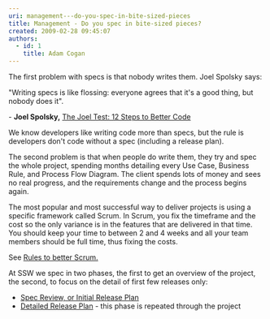 ```yaml
---
uri: management---do-you-spec-in-bite-sized-pieces
title: Management - Do you spec in bite-sized pieces?
created: 2009-02-28 09:45:07
authors:
  - id: 1
    title: Adam Cogan
---
```





<span class='intro'> 
  <p>The first problem with specs is that nobody writes them. Joel Spolsky says&#58;<br></p>
<p class="ssw15-rteElement-Reference">&quot;Writing specs is like flossing&#58; everyone agrees that it's a good thing, but nobody does it&quot;.</p><p>- <b>Joel Spolsky,</b>&#160;<a href="https&#58;//www.joelonsoftware.com/2000/08/09/the-joel-test-12-steps-to-better-code/" target="_blank">The Joel Test&#58; 12 Steps to Better Code</a><br></p><p>We know developers like writing code more than specs, but the rule is developers don't code without a spec (including a release plan).</p>
<p>The second problem is that when people do write them, they try and spec the whole project, spending months detailing every Use Case, Business Rule, and Process Flow Diagram. The client spends lots of money and sees no real progress, and the requirements change and the process begins again.</p>
 </span>


  <p>The most popular and most successful way to deliver projects is using a specific framework called Scrum. In Scrum,​ you fix the timeframe and the cost so the only variance is in the features that are delivered in that time. You should keep your time to between 2 and 4 weeks and all your team members should be full time, thus fixing the costs.&#160;&#160;</p><p>See <a href="http&#58;//sharepoint.ssw.com.au/Standards/Management/RulesToBetterScrumUsingTFS/Pages/default.aspx">Rules to better Scrum.</a></p><p>At SSW we spec in two phases, the first to get an overview of the project, the second, to focus on the detail of first few releases only&#58;</p>
<ul>
    <li><a href="/_layouts/15/FIXUPREDIRECT.ASPX?WebId=3dfc0e07-e23a-4cbb-aac2-e778b71166a2&amp;TermSetId=07da3ddf-0924-4cd2-a6d4-a4809ae20160&amp;TermId=3ab40a13-29a5-4016-a2e4-8eeb9d3ccd58">Spec Review, or Initial Release Plan</a> </li>
    <li><a href="/spec-do-you-know-what-extra-work-is-included-within-a-sprint">Detailed Release Plan</a> - this phase is repeated through the project</li>
</ul>




